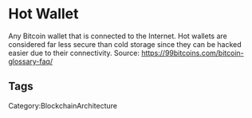 # Hot Wallet

Any Bitcoin wallet that is connected to the Internet. Hot wallets are
considered far less secure than cold storage since they can be hacked easier
due to their connectivity.
Source: https://99bitcoins.com/bitcoin-glossary-faq/

## Tags

Category:BlockchainArchitecture
